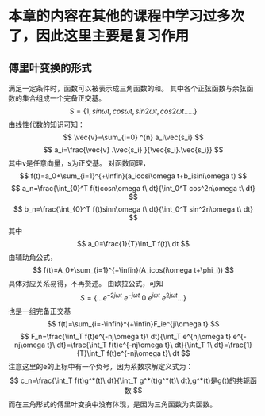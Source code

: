 # 本章的内容在其他的课程中学习过多次了，因此这里主要是复习作用
## 傅里叶变换的形式
满足一定条件时，函数可以被表示成三角函数的和。
其中各个正弦函数与余弦函数的集合组成一个完备正交基。
$$
S=\{1,sin\omega t,cos\omega t,sin2\omega t,cos2\omega t.....\}
$$
由线性代数的知识可知：
$$
\vec{v}=\sum_{i=0} ^{n} a_i\vec{s_i}
$$
$$
a_i=\frac{\vec{v} .\vec{s_i} }{\vec{s_i}.\vec{s_i}}
$$
其中v是任意向量，s为正交基。
对函数同理，
$$
f(t)=a_0+\sum_{i=1}^{+\infin}(a_icosi\omega t+b_isini\omega t)
$$
$$
a_n=\frac{\int_{0}^T f(t)cosn\omega t\ dt}{\int_0^T cos^2n\omega t\ dt}
$$
$$
b_n=\frac{\int_{0}^T f(t)sinn\omega t\ dt}{\int_0^T sin^2n\omega t\ dt}
$$
其中
$$
a_0=\frac{1}{T}\int_T f(t)\ dt
$$
由辅助角公式，
$$
f(t)=A_0+\sum_{i=1}^{+\infin}(A_icos(i\omega t+\phi_i))
$$
具体对应关系易得，不再赘述。
由欧拉公式，可知
$$
S=\{
...e^{-2j\omega t}\ e^{-j\omega t}\ 0\ e^{j\omega t}\ e^{2j\omega t}...
\}
$$
也是一组完备正交基
$$
f(t)=\sum_{i=-\infin}^{+\infin}F_ie^{ji\omega t}
$$
$$
F_n=\frac{\int_T f(t)e^{-nj\omega t}\ dt}{\int_T e^{nj\omega t} e^{-nj\omega t}\ dt}=\frac{\int_T f(t)e^{-nj\omega t}\ dt}{\int_T 1\ dt}=\frac{1}{T}\int_T f(t)e^{-nj\omega t}\ dt
$$
注意这里的e的上标中有一个负号，因为系数求解定义式为：
$$
c_n=\frac{\int_T f(t)g^*(t)\ dt}{\int_T g^*(t)g^*(t)\ dt},g^*(t)是g(t)的共轭函数
$$
而在三角形式的傅里叶变换中没有体现，是因为三角函数为实函数。